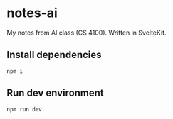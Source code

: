 # notes-ai

My notes from AI class (CS 4100). Written in SvelteKit.

## Install dependencies

```
npm i
```

## Run dev environment

```
npm run dev
```
